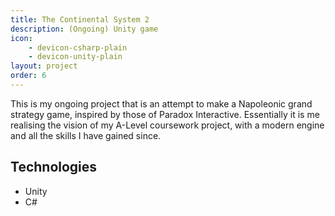 ```yaml
---
title: The Continental System 2
description: (Ongoing) Unity game
icon: 
    - devicon-csharp-plain
    - devicon-unity-plain
layout: project
order: 6
---
```

This is my ongoing project that is an attempt to make a Napoleonic grand strategy game, inspired by those of Paradox Interactive. Essentially it is me realising the vision of my A-Level coursework project, with a modern engine and all the skills I have gained since.

## Technologies
- Unity
- C#